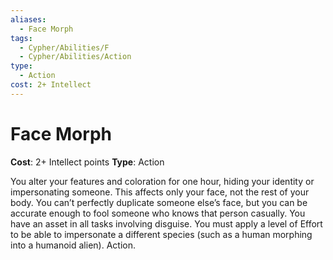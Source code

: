 ```yaml
---
aliases:
  - Face Morph
tags:
  - Cypher/Abilities/F
  - Cypher/Abilities/Action
type:
  - Action
cost: 2+ Intellect
---
```


# Face Morph

**Cost**: 2+ Intellect points
**Type**: Action

You alter your features and coloration for one hour, hiding your identity or impersonating someone. This affects only your face, not the rest of your body. You can’t perfectly duplicate someone else’s face, but you can be accurate enough to fool someone who knows that person casually. You have an asset in all tasks involving disguise. You must apply a level of Effort to be able to impersonate a different species (such as a human morphing into a humanoid alien). Action.
